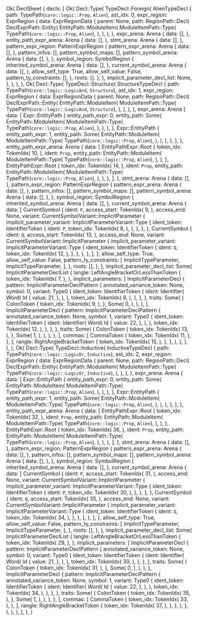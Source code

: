 Ok(
    DeclSheet {
        decls: [
            Ok(
                Decl::Type(
                    TypeDecl::Foreign(
                        AlienTypeDecl {
                            path: TypePath(`core::logic::Prop`, `Alien`),
                            ast_idx: 0,
                            expr_region: ExprRegion {
                                data: ExprRegionData {
                                    parent: None,
                                    path: RegionPath::Decl(
                                        DeclExprPath::Entity(
                                            EntityPath::ModuleItem(
                                                ModuleItemPath::Type(
                                                    TypePath(`core::logic::Prop`, `Alien`),
                                                ),
                                            ),
                                        ),
                                    ),
                                    expr_arena: Arena {
                                        data: [],
                                    },
                                    entity_path_expr_arena: Arena {
                                        data: [],
                                    },
                                    stmt_arena: Arena {
                                        data: [],
                                    },
                                    pattern_expr_region: PatternExprRegion {
                                        pattern_expr_arena: Arena {
                                            data: [],
                                        },
                                        pattern_infos: [],
                                        pattern_symbol_maps: [],
                                        pattern_symbol_arena: Arena {
                                            data: [],
                                        },
                                    },
                                    symbol_region: SymbolRegion {
                                        inherited_symbol_arena: Arena {
                                            data: [],
                                        },
                                        current_symbol_arena: Arena {
                                            data: [],
                                        },
                                        allow_self_type: True,
                                        allow_self_value: False,
                                        pattern_ty_constraints: [],
                                    },
                                    roots: [],
                                },
                            },
                            implicit_parameter_decl_list: None,
                        },
                    ),
                ),
            ),
            Ok(
                Decl::Type(
                    TypeDecl::Structure(
                        StructureTypeDecl {
                            path: TypePath(`core::logic::LogicAnd`, `Structure`),
                            ast_idx: 1,
                            expr_region: ExprRegion {
                                data: ExprRegionData {
                                    parent: None,
                                    path: RegionPath::Decl(
                                        DeclExprPath::Entity(
                                            EntityPath::ModuleItem(
                                                ModuleItemPath::Type(
                                                    TypePath(`core::logic::LogicAnd`, `Structure`),
                                                ),
                                            ),
                                        ),
                                    ),
                                    expr_arena: Arena {
                                        data: [
                                            Expr::EntityPath {
                                                entity_path_expr: 0,
                                                entity_path: Some(
                                                    EntityPath::ModuleItem(
                                                        ModuleItemPath::Type(
                                                            TypePath(`core::logic::Prop`, `Alien`),
                                                        ),
                                                    ),
                                                ),
                                            },
                                            Expr::EntityPath {
                                                entity_path_expr: 1,
                                                entity_path: Some(
                                                    EntityPath::ModuleItem(
                                                        ModuleItemPath::Type(
                                                            TypePath(`core::logic::Prop`, `Alien`),
                                                        ),
                                                    ),
                                                ),
                                            },
                                        ],
                                    },
                                    entity_path_expr_arena: Arena {
                                        data: [
                                            EntityPathExpr::Root {
                                                token_idx: TokenIdx(
                                                    10,
                                                ),
                                                ident: `Prop`,
                                                entity_path: EntityPath::ModuleItem(
                                                    ModuleItemPath::Type(
                                                        TypePath(`core::logic::Prop`, `Alien`),
                                                    ),
                                                ),
                                            },
                                            EntityPathExpr::Root {
                                                token_idx: TokenIdx(
                                                    14,
                                                ),
                                                ident: `Prop`,
                                                entity_path: EntityPath::ModuleItem(
                                                    ModuleItemPath::Type(
                                                        TypePath(`core::logic::Prop`, `Alien`),
                                                    ),
                                                ),
                                            },
                                        ],
                                    },
                                    stmt_arena: Arena {
                                        data: [],
                                    },
                                    pattern_expr_region: PatternExprRegion {
                                        pattern_expr_arena: Arena {
                                            data: [],
                                        },
                                        pattern_infos: [],
                                        pattern_symbol_maps: [],
                                        pattern_symbol_arena: Arena {
                                            data: [],
                                        },
                                    },
                                    symbol_region: SymbolRegion {
                                        inherited_symbol_arena: Arena {
                                            data: [],
                                        },
                                        current_symbol_arena: Arena {
                                            data: [
                                                CurrentSymbol {
                                                    ident: `P`,
                                                    access_start: TokenIdx(
                                                        9,
                                                    ),
                                                    access_end: None,
                                                    variant: CurrentSymbolVariant::ImplicitParameter {
                                                        implicit_parameter_variant: ImplicitParameterVariant::Type {
                                                            ident_token: IdentifierToken {
                                                                ident: `P`,
                                                                token_idx: TokenIdx(
                                                                    8,
                                                                ),
                                                            },
                                                        },
                                                    },
                                                },
                                                CurrentSymbol {
                                                    ident: `Q`,
                                                    access_start: TokenIdx(
                                                        13,
                                                    ),
                                                    access_end: None,
                                                    variant: CurrentSymbolVariant::ImplicitParameter {
                                                        implicit_parameter_variant: ImplicitParameterVariant::Type {
                                                            ident_token: IdentifierToken {
                                                                ident: `Q`,
                                                                token_idx: TokenIdx(
                                                                    12,
                                                                ),
                                                            },
                                                        },
                                                    },
                                                },
                                            ],
                                        },
                                        allow_self_type: True,
                                        allow_self_value: False,
                                        pattern_ty_constraints: [
                                            ImplicitTypeParameter,
                                            ImplicitTypeParameter,
                                        ],
                                    },
                                    roots: [],
                                },
                            },
                            implicit_parameter_decl_list: Some(
                                ImplicitParameterDeclList {
                                    langle: LeftAngleBracketOrLessThanToken {
                                        token_idx: TokenIdx(
                                            7,
                                        ),
                                    },
                                    implicit_parameters: [
                                        ImplicitParameterDecl {
                                            pattern: ImplicitParameterDeclPattern {
                                                annotated_variance_token: None,
                                                symbol: 0,
                                                variant: Type0 {
                                                    ident_token: IdentifierToken {
                                                        ident: Identifier(
                                                            Word(
                                                                Id {
                                                                    value: 21,
                                                                },
                                                            ),
                                                        ),
                                                        token_idx: TokenIdx(
                                                            8,
                                                        ),
                                                    },
                                                },
                                            },
                                            traits: Some(
                                                (
                                                    ColonToken {
                                                        token_idx: TokenIdx(
                                                            9,
                                                        ),
                                                    },
                                                    Some(
                                                        0,
                                                    ),
                                                ),
                                            ),
                                        },
                                        ImplicitParameterDecl {
                                            pattern: ImplicitParameterDeclPattern {
                                                annotated_variance_token: None,
                                                symbol: 1,
                                                variant: Type0 {
                                                    ident_token: IdentifierToken {
                                                        ident: Identifier(
                                                            Word(
                                                                Id {
                                                                    value: 22,
                                                                },
                                                            ),
                                                        ),
                                                        token_idx: TokenIdx(
                                                            12,
                                                        ),
                                                    },
                                                },
                                            },
                                            traits: Some(
                                                (
                                                    ColonToken {
                                                        token_idx: TokenIdx(
                                                            13,
                                                        ),
                                                    },
                                                    Some(
                                                        1,
                                                    ),
                                                ),
                                            ),
                                        },
                                    ],
                                    commas: [
                                        CommaToken {
                                            token_idx: TokenIdx(
                                                11,
                                            ),
                                        },
                                    ],
                                    rangle: RightAngleBracketToken {
                                        token_idx: TokenIdx(
                                            15,
                                        ),
                                    },
                                },
                            ),
                        },
                    ),
                ),
            ),
            Ok(
                Decl::Type(
                    TypeDecl::Inductive(
                        InductiveTypeDecl {
                            path: TypePath(`core::logic::LogicOr`, `Inductive`),
                            ast_idx: 2,
                            expr_region: ExprRegion {
                                data: ExprRegionData {
                                    parent: None,
                                    path: RegionPath::Decl(
                                        DeclExprPath::Entity(
                                            EntityPath::ModuleItem(
                                                ModuleItemPath::Type(
                                                    TypePath(`core::logic::LogicOr`, `Inductive`),
                                                ),
                                            ),
                                        ),
                                    ),
                                    expr_arena: Arena {
                                        data: [
                                            Expr::EntityPath {
                                                entity_path_expr: 0,
                                                entity_path: Some(
                                                    EntityPath::ModuleItem(
                                                        ModuleItemPath::Type(
                                                            TypePath(`core::logic::Prop`, `Alien`),
                                                        ),
                                                    ),
                                                ),
                                            },
                                            Expr::EntityPath {
                                                entity_path_expr: 1,
                                                entity_path: Some(
                                                    EntityPath::ModuleItem(
                                                        ModuleItemPath::Type(
                                                            TypePath(`core::logic::Prop`, `Alien`),
                                                        ),
                                                    ),
                                                ),
                                            },
                                        ],
                                    },
                                    entity_path_expr_arena: Arena {
                                        data: [
                                            EntityPathExpr::Root {
                                                token_idx: TokenIdx(
                                                    32,
                                                ),
                                                ident: `Prop`,
                                                entity_path: EntityPath::ModuleItem(
                                                    ModuleItemPath::Type(
                                                        TypePath(`core::logic::Prop`, `Alien`),
                                                    ),
                                                ),
                                            },
                                            EntityPathExpr::Root {
                                                token_idx: TokenIdx(
                                                    36,
                                                ),
                                                ident: `Prop`,
                                                entity_path: EntityPath::ModuleItem(
                                                    ModuleItemPath::Type(
                                                        TypePath(`core::logic::Prop`, `Alien`),
                                                    ),
                                                ),
                                            },
                                        ],
                                    },
                                    stmt_arena: Arena {
                                        data: [],
                                    },
                                    pattern_expr_region: PatternExprRegion {
                                        pattern_expr_arena: Arena {
                                            data: [],
                                        },
                                        pattern_infos: [],
                                        pattern_symbol_maps: [],
                                        pattern_symbol_arena: Arena {
                                            data: [],
                                        },
                                    },
                                    symbol_region: SymbolRegion {
                                        inherited_symbol_arena: Arena {
                                            data: [],
                                        },
                                        current_symbol_arena: Arena {
                                            data: [
                                                CurrentSymbol {
                                                    ident: `P`,
                                                    access_start: TokenIdx(
                                                        31,
                                                    ),
                                                    access_end: None,
                                                    variant: CurrentSymbolVariant::ImplicitParameter {
                                                        implicit_parameter_variant: ImplicitParameterVariant::Type {
                                                            ident_token: IdentifierToken {
                                                                ident: `P`,
                                                                token_idx: TokenIdx(
                                                                    30,
                                                                ),
                                                            },
                                                        },
                                                    },
                                                },
                                                CurrentSymbol {
                                                    ident: `Q`,
                                                    access_start: TokenIdx(
                                                        35,
                                                    ),
                                                    access_end: None,
                                                    variant: CurrentSymbolVariant::ImplicitParameter {
                                                        implicit_parameter_variant: ImplicitParameterVariant::Type {
                                                            ident_token: IdentifierToken {
                                                                ident: `Q`,
                                                                token_idx: TokenIdx(
                                                                    34,
                                                                ),
                                                            },
                                                        },
                                                    },
                                                },
                                            ],
                                        },
                                        allow_self_type: True,
                                        allow_self_value: False,
                                        pattern_ty_constraints: [
                                            ImplicitTypeParameter,
                                            ImplicitTypeParameter,
                                        ],
                                    },
                                    roots: [],
                                },
                            },
                            implicit_parameter_decl_list: Some(
                                ImplicitParameterDeclList {
                                    langle: LeftAngleBracketOrLessThanToken {
                                        token_idx: TokenIdx(
                                            29,
                                        ),
                                    },
                                    implicit_parameters: [
                                        ImplicitParameterDecl {
                                            pattern: ImplicitParameterDeclPattern {
                                                annotated_variance_token: None,
                                                symbol: 0,
                                                variant: Type0 {
                                                    ident_token: IdentifierToken {
                                                        ident: Identifier(
                                                            Word(
                                                                Id {
                                                                    value: 21,
                                                                },
                                                            ),
                                                        ),
                                                        token_idx: TokenIdx(
                                                            30,
                                                        ),
                                                    },
                                                },
                                            },
                                            traits: Some(
                                                (
                                                    ColonToken {
                                                        token_idx: TokenIdx(
                                                            31,
                                                        ),
                                                    },
                                                    Some(
                                                        0,
                                                    ),
                                                ),
                                            ),
                                        },
                                        ImplicitParameterDecl {
                                            pattern: ImplicitParameterDeclPattern {
                                                annotated_variance_token: None,
                                                symbol: 1,
                                                variant: Type0 {
                                                    ident_token: IdentifierToken {
                                                        ident: Identifier(
                                                            Word(
                                                                Id {
                                                                    value: 22,
                                                                },
                                                            ),
                                                        ),
                                                        token_idx: TokenIdx(
                                                            34,
                                                        ),
                                                    },
                                                },
                                            },
                                            traits: Some(
                                                (
                                                    ColonToken {
                                                        token_idx: TokenIdx(
                                                            35,
                                                        ),
                                                    },
                                                    Some(
                                                        1,
                                                    ),
                                                ),
                                            ),
                                        },
                                    ],
                                    commas: [
                                        CommaToken {
                                            token_idx: TokenIdx(
                                                33,
                                            ),
                                        },
                                    ],
                                    rangle: RightAngleBracketToken {
                                        token_idx: TokenIdx(
                                            37,
                                        ),
                                    },
                                },
                            ),
                        },
                    ),
                ),
            ),
        ],
    },
)